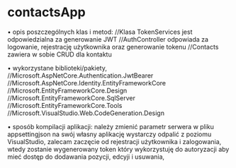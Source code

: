 # contactsApp  
• opis poszczególnych klas i metod:
  //Klasa TokenServices jest odpowiedzialna za generowanie JWT
  //AuthController odpowiada za logowanie, rejestrację użytkownika oraz generowanie tokenu
  //Contacts zawiera w sobie CRUD dla kontaktu
  
• wykorzystane biblioteki/pakiety,
  //Microsoft.AspNetCore.Authentication.JwtBearer
  //Microsoft.AspNetCore.Identity.EntityFrameworkCore
  //Microsoft.EntityFrameworkCore.Design
  //Microsoft.EntityFrameworkCore.SqlServer
  //Microsoft.EntityFrameworkCore.Tools
  //Microsoft.VisualStudio.Web.CodeGeneration.Design
  
• sposób kompilacji aplikacji:
  należy zmienić parametr serwera w pliku appsettingjson na swój własny
  aplikację wystarczy odpalić z poziomu VisualStudio,
  zalecam zaczęcie od rejestracji użytkownika i zalogowania, 
  wtedy zostanie wygenerowany token który wykorzystuję do autoryzacji aby mieć dostęp 
  do dodawania pozycji, edcyji i usuwania,
  
